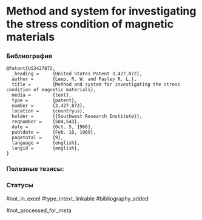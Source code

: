 # Method and system for investigating the stress condition of magnetic materials

### Библиография
```
@Patent{US3427872,
  _heading =     {United States Patent 3,427,872},
  author =       {Leep, R. W. and Pasley R. L.},
  title =        {Method and system for investigating the stress condition of magnetic materials},
  media =        {text},
  type =         {patent},
  number =       {3,427,872},
  location =     {countryus},
  holder =       {{Southwest Research Institute}},
  reqnumber =    {584,543},
  date =         {Oct. 5, 1966},
  publdate =     {Feb. 18, 1969},
  pagetotal =    {9},
  language =     {english},
  langid =       {english},
}
```

### Полезные тезисы:

### Статусы
#not_in_excel 
#type_intext_linkable
#bibliography_added

#not_processed_for_meta

